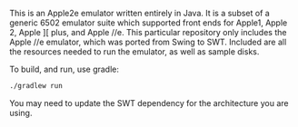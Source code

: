 This is an Apple2e emulator written entirely in Java. It is a subset of a
generic 6502 emulator suite which supported front ends for Apple1, Apple 2,
Apple ][ plus, and Apple //e. This particular repository only includes the Apple
//e emulator, which was ported from Swing to SWT. Included are all the resources
needed to run the emulator, as well as sample disks.

To build, and run, use gradle:

```bash
./gradlew run
```

You may need to update the SWT dependency for the architecture you are using.
